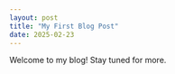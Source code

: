 ```yaml
---
layout: post
title: "My First Blog Post"
date: 2025-02-23
---
```

Welcome to my blog! Stay tuned for more.
